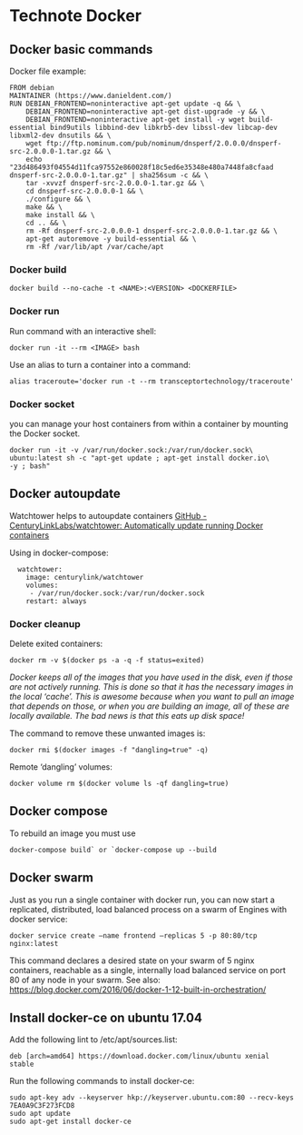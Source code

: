 # Technote Docker

## Docker basic commands

Docker file example:
```
FROM debian
MAINTAINER (https://www.danieldent.com/)
RUN DEBIAN_FRONTEND=noninteractive apt-get update -q && \
    DEBIAN_FRONTEND=noninteractive apt-get dist-upgrade -y && \
    DEBIAN_FRONTEND=noninteractive apt-get install -y wget build-essential bind9utils libbind-dev libkrb5-dev libssl-dev libcap-dev libxml2-dev dnsutils && \
    wget ftp://ftp.nominum.com/pub/nominum/dnsperf/2.0.0.0/dnsperf-src-2.0.0.0-1.tar.gz && \
    echo "23d486493f04554d11fca97552e860028f18c5ed6e35348e480a7448fa8cfaad dnsperf-src-2.0.0.0-1.tar.gz" | sha256sum -c && \
    tar -xvvzf dnsperf-src-2.0.0.0-1.tar.gz && \
    cd dnsperf-src-2.0.0.0-1 && \
    ./configure && \
    make && \
    make install && \
    cd .. && \
    rm -Rf dnsperf-src-2.0.0.0-1 dnsperf-src-2.0.0.0-1.tar.gz && \
    apt-get autoremove -y build-essential && \
    rm -Rf /var/lib/apt /var/cache/apt
```

### Docker build

```
docker build --no-cache -t <NAME>:<VERSION> <DOCKERFILE>
```

### Docker run
Run command with an interactive shell:
```
docker run -it --rm <IMAGE> bash
```

Use an alias to turn a container into a command:
```
alias traceroute='docker run -t --rm transceptortechnology/traceroute'
```

### Docker socket
you can manage your host containers from within a container by mounting the Docker socket.
```
docker run -it -v /var/run/docker.sock:/var/run/docker.sock\ ubuntu:latest sh -c "apt-get update ; apt-get install docker.io\
-y ; bash"
```

## Docker autoupdate

Watchtower helps to autoupdate containers
[GitHub - CenturyLinkLabs/watchtower: Automatically update running Docker containers](https://github.com/CenturyLinkLabs/watchtower)

Using in docker-compose:

```
  watchtower:
    image: centurylink/watchtower
    volumes:
     - /var/run/docker.sock:/var/run/docker.sock
    restart: always
```

### Docker cleanup

Delete exited containers:
```
docker rm -v $(docker ps -a -q -f status=exited)
```

*Docker keeps all of the images that you have used in the disk, even if those are not actively running. This is done so that it has the necessary images in the local ‘cache’. This is awesome because when you want to pull an image that depends on those, or when you are building an image, all of these are locally available. The bad news is that this eats up disk space!*

The command to remove these unwanted images is:
```
docker rmi $(docker images -f "dangling=true" -q)
```

Remote  ‘dangling’ volumes:
```
docker volume rm $(docker volume ls -qf dangling=true)
```

## Docker compose
To rebuild an image you must use
```
docker-compose build` or `docker-compose up --build
```

## Docker swarm
Just as you run a single container with docker run, you can now start a replicated, distributed, load balanced process on a swarm of Engines with docker service:

```
docker service create –name frontend –replicas 5 -p 80:80/tcp nginx:latest
```

This command declares a desired state on your swarm of 5 nginx containers, reachable as a single, internally load balanced service on port 80 of any node in your swarm.
See also: https://blog.docker.com/2016/06/docker-1-12-built-in-orchestration/

##  Install docker-ce on ubuntu 17.04
Add the following lint to /etc/apt/sources.list:

```
deb [arch=amd64] https://download.docker.com/linux/ubuntu xenial stable
```

Run the following commands to install docker-ce:
```
sudo apt-key adv --keyserver hkp://keyserver.ubuntu.com:80 --recv-keys 7EA0A9C3F273FCD8
sudo apt update
sudo apt-get install docker-ce
```
